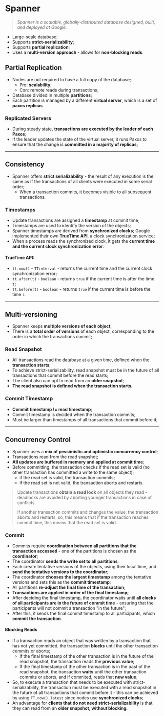 # Spanner

> _Spanner is a scalable, globally-distributed database designed, built, and deployed at Google._

* Large-scale database;
* Supports **strict-serializability**;
* Supports **partial replication**;
* Uses a **multi-version approach** - allows for **non-blocking reads**.

## Partial Replication

* Nodes are not required to have a full copy of the database;
  * Pro: **scalability**;
  * Con: remote reads during transactions;
* Database divided in multiple **partitions**;
* Each partition is managed by a different **virtual server**, which is a set of **paxos replicas**.

### Replicated Servers

* During steady state, **transactions are executed by the leader of each Paxos**;
* If the leader updates the state of the virtual server, it runs Paxos to ensure that the change is **committed in a majority of replicas**;

---

## Consistency

* Spanner offers **strict serializability** - the result of any execution is the same as if the transactions of all clients were executed in some serial order;
  *  When a transaction commits, it becomes visible to all subsequent transactions.

### Timestamps

* Update transactions are assigned a **timestamp** at commit time;
* Timestamps are used to identify the version of the objects;
* Spanner timestamps are derived from **synchronized clocks**; Google implemented their own **TrueTime API**, a clock synchronization service;
* When a process reads the synchronized clock, it gets the **current time and the current clock synchronization error**.

#### TrueTime API:

* `tt.now()` - `TTinterval` - returns the current time and the current clock synchronization error;
* `tt.after(t)` - `boolean` - returns `true` if the current time is after the time `t`;
* `tt.before(t)` - `boolean` - returns `true` if the current time is before the time `t`.

---

## Multi-versioning

* Spanner keeps **multiple versions of each object**;
* There is a **total order of versions** of each object, corresponding to the order in which the transactions commit;

### Read Snapshot

* All transactions read the database at a given time, defined when the **transaction starts**;
* To achieve strict-serializability, read snapshot must be in the future of all transactions that commit before the read starts;
* The client also can opt to read from an **older snapshot**;
* **The read snapshot is defined when the transaction starts**.

### Commit Timestamp

* **Commit timestamp != read timestamp**;
* Commit timestamp is decided when the transaction commits;
* Must be larger than timestamps of all transactions that commit before it;

---

## Concurrency Control

* Spanner uses a **mix of pessimistic and optimistic concurrency control**;
* Transactions read from the read snapshot;
* **All updates are buffered in memory and applied at commit time**;
* Before committing, the transaction checks if the read set is valid (no other transaction has committed a write to the same object);
  * if the read set is valid, the transaction commits;
  * if the read set is not valid, the transaction aborts and restarts.

> Update transactions **obtain a read lock** on all objects they read - deadlocks are avoided by aborting younger transactions in case of conflicts.
>
> If another transaction commits and changes the value, the transaction aborts and restarts, so, this means that if the transaction reaches commit time, this means that the read set is valid.

### Commit

* Commits require **coordination between all partitions that the transaction accessed** - one of the partitions is chosen as the **coordinator**;
* The coordinator **sends the write set to all partitions**;
* Each create tentative versions of the objects, using their local time, and **send the tentative versions to the coordinator**;
* The coordinator **chooses the largest timestamp** among the tentative versions and sets this as the **commit timestamp**;
* All partitions **re-adjust the final time of the transaction**;
* **Transactions are applied in order of the final timestamp**;
* After deciding the final timestamp, the coordinator waits until **all clocks of all participants are in the future of commit time** - ensuring that the participants will not commit a transaction "in the future";
* After this, it sends the final commit timestamp to all participants, which **commit the transaction**.

<!--TODO: Study Collective agreement total order protocol - spanner uses this algorithm to define the total order of transactions-->

#### Blocking Reads

* If a transaction reads an object that was written by a transaction that has not yet committed, the transaction **blocks** until the other transaction commits or aborts;
  * If the final timestamp of the other transaction is in the future of the read snapshot, the transaction reads the **previous value**;
  * If the final timestamp of the other transaction is in the past of the read snapshot, the transaction **waits** until the other transaction commits or aborts, and if commited, reads that **new value**;
* So, to execute a transaction that needs to be executed with strict-serializability, the transaction must be executed with a read snapshot in the future of all transactions that commit before it - this can be achieved by using `TT.now().latest` since nodes use **synchronized clocks**;
* An advantage for **clients that do not need strict-serializability** is that they can read from an **older snapshot, without blocking**.
